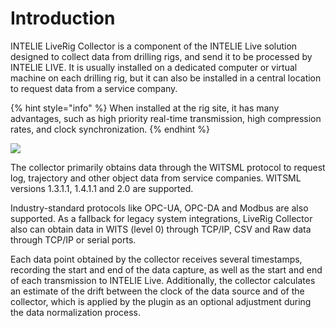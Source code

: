 # Introduction

INTELIE LiveRig Collector is a component of the INTELIE Live solution designed to collect data from drilling rigs, and send it to be processed by INTELIE LIVE. It is usually installed on a dedicated computer or virtual machine on each drilling rig, but it can also be installed in a central location to request data from a service company.

{% hint style="info" %}
When installed at the rig site, it has many advantages, such as high priority real-time transmission, high compression rates, and clock synchronization.
{% endhint %}

![](https://lh4.googleusercontent.com/MPecYS1S-WZ17EFA3fEhUms05m8FrdLzYm\_aRKAv0tMTSgML\_5N0xeIeRkePRDS29SLjgoDcE4b853K22V5F-Lq0EPhpL281ientTVuImNFakZJuGdH43LWie6MMGRmpEkNnZNVM)

The collector primarily obtains data through the WITSML protocol to request log, trajectory and other object data from service companies. WITSML versions 1.3.1.1, 1.4.1.1 and 2.0 are supported. 

Industry-standard protocols like OPC-UA, OPC-DA and Modbus are also supported. As a fallback for legacy system integrations, LiveRig Collector also can obtain data in WITS (level 0) through TCP/IP, CSV and Raw data through TCP/IP or serial ports.

Each data point obtained by the collector receives several timestamps, recording the start and end of the data capture, as well as the start and end of each transmission to INTELIE Live. Additionally, the collector calculates an estimate of the drift between the clock of the data source and of the collector, which is applied by the plugin as an optional adjustment during the data normalization process.
